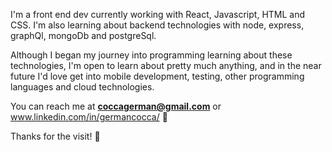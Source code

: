 I'm a front end dev currently working with React, Javascript, HTML and CSS.
I'm also learning about backend technologies with node, express, graphQl, mongoDb and postgreSql.

Although I began my journey into programming learning about these technologies, I'm open to learn about pretty much anything, and in the near future I'd love get into mobile development, testing, other programming languages and cloud technologies.

You can reach me at **coccagerman@gmail.com** or www.linkedin.com/in/germancocca/ :call_me_hand:

Thanks for the visit! :wave:
